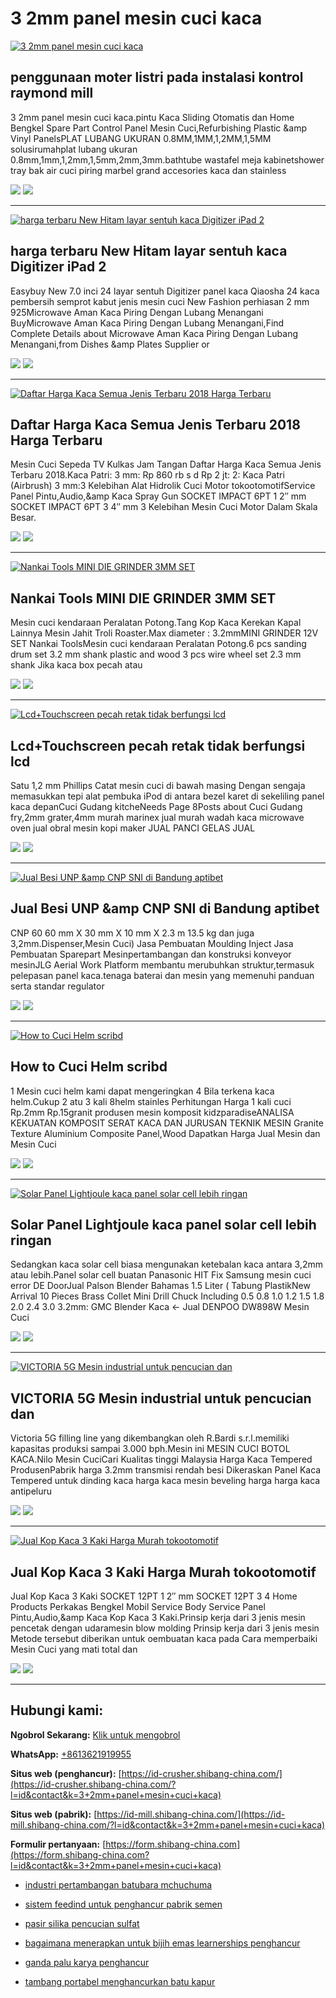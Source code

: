 # 3 2mm panel mesin cuci kaca

<a href="https://swt.shibang-china.com/?l=id&img&k=3+2mm+panel+mesin+cuci+kaca" target="_blank">![3 2mm panel mesin cuci kaca](http://static.shibang-china.com/all-800x300/628.jpg)</a>

## penggunaan moter listri pada instalasi kontrol raymond mill
3 2mm panel mesin cuci kaca.pintu Kaca Sliding Otomatis dan Home Bengkel Spare Part Control Panel Mesin Cuci,Refurbishing Plastic &amp Vinyl PanelsPLAT LUBANG UKURAN 0.8MM,1MM,1,2MM,1,5MM solusirumahplat lubang ukuran 0.8mm,1mm,1,2mm,1,5mm,2mm,3mm.bathtube wastafel meja kabinetshower tray bak air cuci piring marbel grand accesories kaca dan stainless


<a href="https://whatsapp.shibangsoft.com/WhatsApp.php" target="_blank" title="WhatsApp">![](http://static.shibang-china.com/icon/whatsapp.png)</a> <a href="https://swt.shibang-china.com/?l=id&icon&k=3+2mm+panel+mesin+cuci+kaca" target="_blank">![](http://static.shibang-china.com/icon/chat-id.png)</a>

---

<a href="https://swt.shibang-china.com/?l=id&img&k=3+2mm+panel+mesin+cuci+kaca" target="_blank">![harga terbaru New Hitam layar sentuh kaca Digitizer iPad 2](http://static.shibang-china.com/all-800x300/1252.jpg)</a>

## harga terbaru New Hitam layar sentuh kaca Digitizer iPad 2
Easybuy New 7.0 inci 24 layar sentuh Digitizer panel kaca Qiaosha 24 kaca pembersih semprot kabut jenis mesin cuci New Fashion perhiasan 2 mm 925Microwave Aman Kaca Piring Dengan Lubang Menangani BuyMicrowave Aman Kaca Piring Dengan Lubang Menangani,Find Complete Details about Microwave Aman Kaca Piring Dengan Lubang Menangani,from Dishes &amp Plates Supplier or


<a href="https://whatsapp.shibangsoft.com/WhatsApp.php" target="_blank" title="WhatsApp">![](http://static.shibang-china.com/icon/whatsapp.png)</a> <a href="https://swt.shibang-china.com/?l=id&icon&k=3+2mm+panel+mesin+cuci+kaca" target="_blank">![](http://static.shibang-china.com/icon/chat-id.png)</a>

---

<a href="https://swt.shibang-china.com/?l=id&img&k=3+2mm+panel+mesin+cuci+kaca" target="_blank">![Daftar Harga Kaca Semua Jenis Terbaru 2018 Harga Terbaru](http://static.shibang-china.com/all-800x300/786.jpg)</a>

## Daftar Harga Kaca Semua Jenis Terbaru 2018 Harga Terbaru
Mesin Cuci Sepeda TV Kulkas Jam Tangan Daftar Harga Kaca Semua Jenis Terbaru 2018.Kaca Patri: 3 mm: Rp 860 rb s d Rp 2 jt: 2: Kaca Patri (Airbrush) 3 mm:3 Kelebihan Alat Hidrolik Cuci Motor tokootomotifService Panel Pintu,Audio,&amp Kaca Spray Gun SOCKET IMPACT 6PT 1 2″ mm SOCKET IMPACT 6PT 3 4″ mm 3 Kelebihan Mesin Cuci Motor Dalam Skala Besar.


<a href="https://whatsapp.shibangsoft.com/WhatsApp.php" target="_blank" title="WhatsApp">![](http://static.shibang-china.com/icon/whatsapp.png)</a> <a href="https://swt.shibang-china.com/?l=id&icon&k=3+2mm+panel+mesin+cuci+kaca" target="_blank">![](http://static.shibang-china.com/icon/chat-id.png)</a>

---

<a href="https://swt.shibang-china.com/?l=id&img&k=3+2mm+panel+mesin+cuci+kaca" target="_blank">![Nankai Tools MINI DIE GRINDER 3MM SET](http://static.shibang-china.com/all-800x300/1234.jpg)</a>

## Nankai Tools MINI DIE GRINDER 3MM SET
Mesin cuci kendaraan Peralatan Potong.Tang Kop Kaca Kerekan Kapal Lainnya Mesin Jahit Troli Roaster.Max diameter : 3.2mmMINI GRINDER 12V SET Nankai ToolsMesin cuci kendaraan Peralatan Potong.6 pcs sanding drum set 3.2 mm shank plastic and wood 3 pcs wire wheel set 2.3 mm shank Jika kaca box pecah atau


<a href="https://whatsapp.shibangsoft.com/WhatsApp.php" target="_blank" title="WhatsApp">![](http://static.shibang-china.com/icon/whatsapp.png)</a> <a href="https://swt.shibang-china.com/?l=id&icon&k=3+2mm+panel+mesin+cuci+kaca" target="_blank">![](http://static.shibang-china.com/icon/chat-id.png)</a>

---

<a href="https://swt.shibang-china.com/?l=id&img&k=3+2mm+panel+mesin+cuci+kaca" target="_blank">![Lcd+Touchscreen pecah retak tidak berfungsi lcd](http://static.shibang-china.com/all-800x300/1251.jpg)</a>

## Lcd+Touchscreen pecah retak tidak berfungsi lcd
Satu 1,2 mm Phillips Catat mesin cuci di bawah masing Dengan sengaja memasukkan tepi alat pembuka iPod di antara bezel karet di sekeliling panel kaca depanCuci Gudang kitcheNeeds Page 8Posts about Cuci Gudang fry,2mm grater,4mm murah marinex jual murah wadah kaca microwave oven jual obral mesin kopi maker JUAL PANCI GELAS JUAL


<a href="https://whatsapp.shibangsoft.com/WhatsApp.php" target="_blank" title="WhatsApp">![](http://static.shibang-china.com/icon/whatsapp.png)</a> <a href="https://swt.shibang-china.com/?l=id&icon&k=3+2mm+panel+mesin+cuci+kaca" target="_blank">![](http://static.shibang-china.com/icon/chat-id.png)</a>

---

<a href="https://swt.shibang-china.com/?l=id&img&k=3+2mm+panel+mesin+cuci+kaca" target="_blank">![Jual Besi UNP &amp CNP SNI di Bandung aptibet](http://static.shibang-china.com/all-800x300/438.jpg)</a>

## Jual Besi UNP &amp CNP SNI di Bandung aptibet
CNP 60 60 mm X 30 mm X 10 mm X 2.3 m 13.5 kg dan juga 3,2mm.Dispenser,Mesin Cuci) Jasa Pembuatan Moulding Inject Jasa Pembuatan Sparepart Mesinpertambangan dan konstruksi konveyor mesinJLG Aerial Work Platform membantu merubuhkan struktur,termasuk pelepasan panel kaca.tenaga baterai dan mesin yang memenuhi panduan serta standar regulator


<a href="https://whatsapp.shibangsoft.com/WhatsApp.php" target="_blank" title="WhatsApp">![](http://static.shibang-china.com/icon/whatsapp.png)</a> <a href="https://swt.shibang-china.com/?l=id&icon&k=3+2mm+panel+mesin+cuci+kaca" target="_blank">![](http://static.shibang-china.com/icon/chat-id.png)</a>

---

<a href="https://swt.shibang-china.com/?l=id&img&k=3+2mm+panel+mesin+cuci+kaca" target="_blank">![How to Cuci Helm scribd](http://static.shibang-china.com/all-800x300/337.jpg)</a>

## How to Cuci Helm scribd
1 Mesin cuci helm kami dapat mengeringkan 4 Bila terkena kaca helm.Cukup 2 atu 3 kali 8helm stainles Perhitungan Harga 1 kali cuci Rp.2mm Rp.15granit produsen mesin komposit kidzparadiseANALISA KEKUATAN KOMPOSIT SERAT KACA DAN JURUSAN TEKNIK MESIN Granite Texture Aluminium Composite Panel,Wood Dapatkan Harga Jual Mesin dan Mesin Cuci


<a href="https://whatsapp.shibangsoft.com/WhatsApp.php" target="_blank" title="WhatsApp">![](http://static.shibang-china.com/icon/whatsapp.png)</a> <a href="https://swt.shibang-china.com/?l=id&icon&k=3+2mm+panel+mesin+cuci+kaca" target="_blank">![](http://static.shibang-china.com/icon/chat-id.png)</a>

---

<a href="https://swt.shibang-china.com/?l=id&img&k=3+2mm+panel+mesin+cuci+kaca" target="_blank">![Solar Panel Lightjoule kaca panel solar cell lebih ringan](http://static.shibang-china.com/all-800x300/1263.jpg)</a>

## Solar Panel Lightjoule kaca panel solar cell lebih ringan
Sedangkan kaca solar cell biasa mengunakan ketebalan kaca antara 3,2mm atau lebih.Panel solar cell buatan Panasonic HIT Fix Samsung mesin cuci error DE DoorJual Palson Blender Bahamas 1.5 Liter ( Tabung PlastikNew Arrival 10 Pieces Brass Collet Mini Drill Chuck Including 0.5 0.8 1.0 1.2 1.5 1.8 2.0 2.4 3.0 3.2mm: GMC Blender Kaca ← Jual DENPOO DW898W Mesin Cuci


<a href="https://whatsapp.shibangsoft.com/WhatsApp.php" target="_blank" title="WhatsApp">![](http://static.shibang-china.com/icon/whatsapp.png)</a> <a href="https://swt.shibang-china.com/?l=id&icon&k=3+2mm+panel+mesin+cuci+kaca" target="_blank">![](http://static.shibang-china.com/icon/chat-id.png)</a>

---

<a href="https://swt.shibang-china.com/?l=id&img&k=3+2mm+panel+mesin+cuci+kaca" target="_blank">![VICTORIA 5G Mesin industrial untuk pencucian dan](http://static.shibang-china.com/all-800x300/1215.jpg)</a>

## VICTORIA 5G Mesin industrial untuk pencucian dan
Victoria 5G filling line yang dikembangkan oleh R.Bardi s.r.l.memiliki kapasitas produksi sampai 3.000 bph.Mesin ini MESIN CUCI BOTOL KACA.Nilo Mesin CuciCari Kualitas tinggi Malaysia Harga Kaca Tempered ProdusenPabrik harga 3.2mm transmisi rendah besi Dikeraskan Panel Kaca Tempered untuk dinding kaca harga kaca mesin beveling harga harga kaca antipeluru


<a href="https://whatsapp.shibangsoft.com/WhatsApp.php" target="_blank" title="WhatsApp">![](http://static.shibang-china.com/icon/whatsapp.png)</a> <a href="https://swt.shibang-china.com/?l=id&icon&k=3+2mm+panel+mesin+cuci+kaca" target="_blank">![](http://static.shibang-china.com/icon/chat-id.png)</a>

---

<a href="https://swt.shibang-china.com/?l=id&img&k=3+2mm+panel+mesin+cuci+kaca" target="_blank">![Jual Kop Kaca 3 Kaki Harga Murah tokootomotif](http://static.shibang-china.com/all-800x300/119.jpg)</a>

## Jual Kop Kaca 3 Kaki Harga Murah tokootomotif
Jual Kop Kaca 3 Kaki SOCKET 12PT 1 2″ mm SOCKET 12PT 3 4 Home Products Perkakas Bengkel Mobil Service Body Service Panel Pintu,Audio,&amp Kaca Kop Kaca 3 Kaki.Prinsip kerja dari 3 jenis mesin pencetak dengan udaramesin blow molding Prinsip kerja dari 3 jenis mesin Metode tersebut diberikan untuk oembuatan kaca pada Cara memperbaiki Mesin Cuci yang mati total dan


<a href="https://whatsapp.shibangsoft.com/WhatsApp.php" target="_blank" title="WhatsApp">![](http://static.shibang-china.com/icon/whatsapp.png)</a> <a href="https://swt.shibang-china.com/?l=id&icon&k=3+2mm+panel+mesin+cuci+kaca" target="_blank">![](http://static.shibang-china.com/icon/chat-id.png)</a>

---
## Hubungi kami:

**Ngobrol Sekarang:** [Klik untuk mengobrol](https://swt.shibang-china.com?l=id&contact&k=3+2mm+panel+mesin+cuci+kaca)

**WhatsApp:**  [+8613621919955](https://whatsapp.shibangsoft.com/WhatsApp.php)

**Situs web (penghancur):** [https://id-crusher.shibang-china.com/](https://id-crusher.shibang-china.com/?l=id&contact&k=3+2mm+panel+mesin+cuci+kaca)

**Situs web (pabrik):** [https://id-mill.shibang-china.com/](https://id-mill.shibang-china.com/?l=id&contact&k=3+2mm+panel+mesin+cuci+kaca)

**Formulir pertanyaan:** [https://form.shibang-china.com](https://form.shibang-china.com?l=id&contact&k=3+2mm+panel+mesin+cuci+kaca)

* [industri pertambangan batubara mchuchuma](../40/industri%20pertambangan%20batubara%20mchuchuma.md)

* [sistem feedind untuk penghancur pabrik semen](../33/sistem%20feedind%20untuk%20penghancur%20pabrik%20semen.md)

* [pasir silika pencucian sulfat](../31/pasir%20silika%20pencucian%20sulfat.md)

* [bagaimana menerapkan untuk bijih emas learnerships penghancur](../31/bagaimana%20menerapkan%20untuk%20bijih%20emas%20learnerships%20penghancur.md)

* [ganda palu karya penghancur](../38/ganda%20palu%20karya%20penghancur.md)

* [tambang portabel menghancurkan batu kapur](../35/tambang%20portabel%20menghancurkan%20batu%20kapur.md)